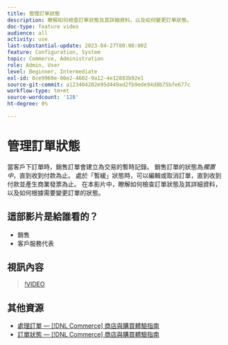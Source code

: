 ```yaml
---
title: 管理訂單狀態
description: 瞭解如何檢查訂單狀態及其詳細資料，以及如何變更訂單狀態。
doc-type: feature video
audience: all
activity: use
last-substantial-update: 2023-04-27T00:00:00Z
feature: Configuration, System
topic: Commerce, Administration
role: Admin, User
level: Beginner, Intermediate
exl-id: 0ce9960e-00e2-4602-9a12-4e12883b92e1
source-git-commit: a123404202e95d449ad2fb9ede94d8b75bfe677c
workflow-type: tm+mt
source-wordcount: '128'
ht-degree: 0%

---
```


# 管理訂單狀態

當客戶下訂單時，銷售訂單會建立為交易的暫時記錄。 銷售訂單的狀態為&#x200B;_擱置中_，直到收到付款為止。 處於「暫緩」狀態時，可以編輯或取消訂單，直到收到付款並產生商業發票為止。 在本影片中，瞭解如何檢查訂單狀態及其詳細資料，以及如何根據需要變更訂單的狀態。

## 這部影片是給誰看的？

- 銷售
- 客戶服務代表

## 視訊內容

>[!VIDEO](https://video.tv.adobe.com/v/343935?quality=12&learn=on)

## 其他資源

- [處理訂單 —  [!DNL Commerce] 商店與購買體驗指南](https://experienceleague.adobe.com/docs/commerce-admin/stores-sales/order-management/orders/order-processing.html?lang=zh-Hant#process-an-order)
- [訂單狀態 —  [!DNL Commerce] 商店與購買體驗指南](https://experienceleague.adobe.com/docs/commerce-admin/stores-sales/order-management/orders/order-status.html?lang=zh-Hant)
